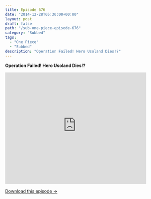 ```yaml
---
title: Episode 676
date: "2014-12-28T05:30:00+00:00"
layout: post
draft: false
path: "/sub-one-piece-episode-676"
category: "Subbed"
tags:
  - "One Piece"
  - "Subbed"
description: "Operation Failed! Hero Usoland Dies!?"
---
```


**Operation Failed! Hero Usoland Dies!?**

<iframe width="640" height="360" src="https://www.rapidvideo.com/e/G6FRPGB3QF" frameborder="0" marginwidth=0 marginheight=0 scrolling=no allowfullscreen style="max-width:90%;"></iframe>

<a href="http://ouo.io/qs/eCodkFEQ?s=https://www.rapidvideo.com/d/G6FRPGB3QF" class="styled_a">Download this episode →</a>

